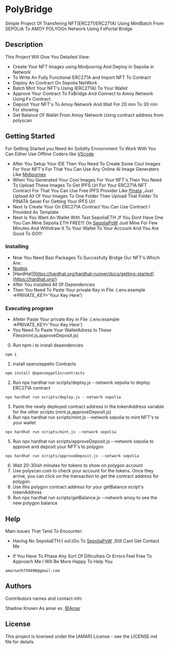 # PolyBridge
Simple Project Of Transfering NFT(ERC271/ERC271A) Using MintBatch From SEPOLIA To AMOY POLYOGn Network Using FxPortal Bridge

## Description
This Project Will Give You Detailed View:
* Create Your NFT Images using Modjournig And Deploy in Sepolia in Network
* To Write An Fully Functional ERC271A and Import NFT To Contract
* Deploy An Contract On Sepolia NetWork
* Batch Mint Your NFT's Using (ERC271A) To Your Wallet
* Approve Your Contract To FxBridge And Connect to Amoy Network Using  Fx Contract
* Deposit Your NFT's To Amoy Network And Wait For 20 min To 30 min For showing
* Get Balance Of Wallet From Amoy Network Using contract address from polyscan

## Getting Started
For Getting Started you Need An Solidity Enviornment To Work With You Can Either Use Offline Coders like [VScode](https://code.visualstudio.com/) 
* After You Setup Your IDE Then You Need To Create Some Cool Images For Your NFT's For That You Can Use Any Online AI Image Generaters Like [Midjourney](https://www.midjourney.com/) 
* When You Generated Your Cool Images For Your NFT's.Then You Need To Upload These Images To Get IPFS Url For Your ERC271A NFT Contract For That You Can Use Free IPFS Provider Like [Pinata](https://www.pinata.cloud/) ,Just Upload All Of Your Images To One Folder Then Upload That Folder To PINATA Sever For Getting Your IPFS Url 
* Next Is Create Your On ERC271A Contract You Can Use Contract I Provided As Template 
* Next Is You Want An Wallet With Test SepoliaETH ,If You Dont Have One You Can Mine Sepolia ETH FREE!!! On [SepoliaPoW](https://sepolia-faucet.pk910.de/) Just Mine For Few Minutes And Withdraw It To Your Wallet To Your Account And You Are Good To GO!!!   
### Installing

* Now You Need Basi Packages To Succesfully Bridge Our NFT's Which Are:
* [Nodejs](https://nodejs.org/en/download/current)
* [HardHat][https://hardhat.org/hardhat-runner/docs/getting-started](https://hardhat.org/)
* After You installed All Of Dependencies
* Then You Need To Paste Your private Key in File :(.env.example =>PRIVATE_KEY='Your Key Here')

### Executing program

* Afeter Paste Your private Key in File :(.env.example =>PRIVATE_KEY='Your Key Here')
* You Need To Paste Your WalletAdress In These Files(mint.js,approveDeposit.js)
0. Run npm i to install dependencies
```
npm i
```
1. install openzeppelin Contracts
```
npm install @openzeppelin/contracts
```
2. Run npx hardhat run scripts/deploy.js --network sepolia to deploy ERC271A contract
```
npx hardhat run scripts/deploy.js --network sepolia
```
3. Paste the newly deployed contract address in the tokenAddress variable for the other scripts
(mint.js,approveDeposit.js)
4. Run npx hardhat run scripts/mint.js --network sepolia to mint NFT's to your wallet
```
npx hardhat run scripts/mint.js --network sepolia
```
5. Run npx hardhat run scripts/approveDeposit.js --network sepolia to approve and deposit your NFT's to polygon
```
npx hardhat run scripts/approveDeposit.js --network sepolia
```
6. Wait 20-30ish minutes for tokens to show on polygon account
7. Use polyscan.com to check your account for the tokens. Once they arrive, you can click on the transaction to get the contract address for polygon.
8. Use this polygon contract address for your getBalance script's tokenAddress
9. Run npx hardhat run scripts/getBalance.js --network amoy to see the new polygon balance

## Help
Main issues That Tend To Encounter:
* Having No SepoliaETH:(
 sol:)Go To [SepoliaPoW](https://sepolia-faucet.pk910.de/) ,Still Cant Get Contact Me

* If You Have To Phase Any Sort Of Dificulties Or Errors Feel Free To Approach Me I Will Be More Happy To Help You
```
amarnath759498@gmail.com
```

## Authors

Contributors names and contact info

Shadow Known As amar
ex. [@Amar](amarnath759498@gmail.com)


## License

This project is licensed under the [AMAR] License - see the LICENSE.md file for details
